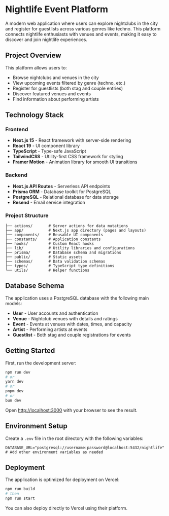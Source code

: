# Nightlife Event Platform

A modern web application where users can explore nightclubs in the city and register for guestlists across various genres like techno. This platform connects nightlife enthusiasts with venues and events, making it easy to discover and join nightlife experiences.

## Project Overview

This platform allows users to:
- Browse nightclubs and venues in the city
- View upcoming events filtered by genre (techno, etc.)
- Register for guestlists (both stag and couple entries)
- Discover featured venues and events
- Find information about performing artists

## Technology Stack

### Frontend
- **Next.js 15** - React framework with server-side rendering
- **React 19** - UI component library
- **TypeScript** - Type-safe JavaScript
- **TailwindCSS** - Utility-first CSS framework for styling
- **Framer Motion** - Animation library for smooth UI transitions

### Backend
- **Next.js API Routes** - Serverless API endpoints
- **Prisma ORM** - Database toolkit for PostgreSQL
- **PostgreSQL** - Relational database for data storage
- **Resend** - Email service integration

### Project Structure
```
├── actions/       # Server actions for data mutations
├── app/           # Next.js app directory (pages and layouts)
├── components/    # Reusable UI components
├── constants/     # Application constants
├── hooks/         # Custom React hooks
├── lib/           # Utility libraries and configurations
├── prisma/        # Database schema and migrations
├── public/        # Static assets
├── schemas/       # Data validation schemas
├── types/         # TypeScript type definitions
└── utils/         # Helper functions
```

## Database Schema

The application uses a PostgreSQL database with the following main models:
- **User** - User accounts and authentication
- **Venue** - Nightclub venues with details and ratings
- **Event** - Events at venues with dates, times, and capacity
- **Artist** - Performing artists at events
- **Guestlist** - Both stag and couple registrations for events

## Getting Started

First, run the development server:

```bash
npm run dev
# or
yarn dev
# or
pnpm dev
# or
bun dev
```

Open [http://localhost:3000](http://localhost:3000) with your browser to see the result.

## Environment Setup

Create a `.env` file in the root directory with the following variables:

```
DATABASE_URL="postgresql://username:password@localhost:5432/nightlife"
# Add other environment variables as needed
```

## Deployment

The application is optimized for deployment on Vercel:

```bash
npm run build
# then
npm run start
```

You can also deploy directly to Vercel using their platform.
